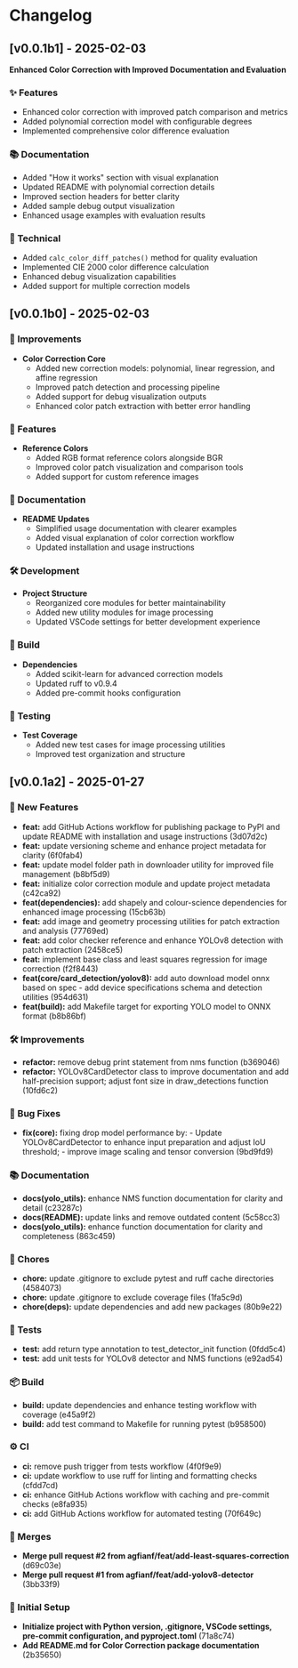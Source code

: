# Changelog

## [v0.0.1b1] - 2025-02-03
**Enhanced Color Correction with Improved Documentation and Evaluation**

### ✨ Features
- Enhanced color correction with improved patch comparison and metrics
- Added polynomial correction model with configurable degrees
- Implemented comprehensive color difference evaluation

### 📚 Documentation
- Added "How it works" section with visual explanation
- Updated README with polynomial correction details
- Improved section headers for better clarity
- Added sample debug output visualization
- Enhanced usage examples with evaluation results

### 🔧 Technical
- Added `calc_color_diff_patches()` method for quality evaluation
- Implemented CIE 2000 color difference calculation
- Enhanced debug visualization capabilities
- Added support for multiple correction models


## [v0.0.1b0] - 2025-02-03

### 🔧 Improvements
- **Color Correction Core**
  - Added new correction models: polynomial, linear regression, and affine regression
  - Improved patch detection and processing pipeline
  - Added support for debug visualization outputs
  - Enhanced color patch extraction with better error handling

### 🎨 Features
- **Reference Colors**
  - Added RGB format reference colors alongside BGR
  - Improved color patch visualization and comparison tools
  - Added support for custom reference images

### 📝 Documentation
- **README Updates**
  - Simplified usage documentation with clearer examples
  - Added visual explanation of color correction workflow
  - Updated installation and usage instructions

### 🛠️ Development
- **Project Structure**
  - Reorganized core modules for better maintainability
  - Added new utility modules for image processing
  - Updated VSCode settings for better development experience

### 🔨 Build
- **Dependencies**
  - Added scikit-learn for advanced correction models
  - Updated ruff to v0.9.4
  - Added pre-commit hooks configuration

### 🧪 Testing
- **Test Coverage**
  - Added new test cases for image processing utilities
  - Improved test organization and structure



## [v0.0.1a2] - 2025-01-27

### 🚀 New Features
- **feat:** add GitHub Actions workflow for publishing package to PyPI and update README with installation and usage instructions (3d07d2c)
- **feat:** update versioning scheme and enhance project metadata for clarity (6f0fab4)
- **feat:** update model folder path in downloader utility for improved file management (b8bf5d9)
- **feat:** initialize color correction module and update project metadata (c42ca92)
- **feat(dependencies):** add shapely and colour-science dependencies for enhanced image processing (15cb63b)
- **feat:** add image and geometry processing utilities for patch extraction and analysis (77769ed)
- **feat:** add color checker reference and enhance YOLOv8 detection with patch extraction (2458ce5)
- **feat:** implement base class and least squares regression for image correction (f2f8443)
- **feat(core/card_detection/yolov8):** add auto download model onnx based on spec - add device specifications schema and detection utilities (954d631)
- **feat(build):** add Makefile target for exporting YOLO model to ONNX format (b8b86bf)

### 🛠️ Improvements
- **refactor:** remove debug print statement from nms function (b369046)
- **refactor:** YOLOv8CardDetector class to improve documentation and add half-precision support; adjust font size in draw_detections function (10fd6c2)

### 🐛 Bug Fixes
- **fix(core):** fixing drop model performance by: - Update YOLOv8CardDetector to enhance input preparation and adjust IoU threshold; - improve image scaling and tensor conversion (9bd9fd9)

### 📚 Documentation
- **docs(yolo_utils):** enhance NMS function documentation for clarity and detail (c23287c)
- **docs(README):** update links and remove outdated content (5c58cc3)
- **docs(yolo_utils):** enhance function documentation for clarity and completeness (863c459)

### 🧹 Chores
- **chore:** update .gitignore to exclude pytest and ruff cache directories (4584073)
- **chore:** update .gitignore to exclude coverage files (1fa5c9d)
- **chore(deps):** update dependencies and add new packages (80b9e22)

### 🧪 Tests
- **test:** add return type annotation to test_detector_init function (0fdd5c4)
- **test:** add unit tests for YOLOv8 detector and NMS functions (e92ad54)

### 📦 Build
- **build:** update dependencies and enhance testing workflow with coverage (e45a9f2)
- **build:** add test command to Makefile for running pytest (b958500)

### ⚙️ CI
- **ci:** remove push trigger from tests workflow (4f0f9e9)
- **ci:** update workflow to use ruff for linting and formatting checks (cfdd7cd)
- **ci:** enhance GitHub Actions workflow with caching and pre-commit checks (e8fa935)
- **ci:** add GitHub Actions workflow for automated testing (70f649c)

### 🔄 Merges
- **Merge pull request #2 from agfianf/feat/add-least-squares-correction** (d69c03e)
- **Merge pull request #1 from agfianf/feat/add-yolov8-detector** (3bb33f9)

### 📝 Initial Setup
- **Initialize project with Python version, .gitignore, VSCode settings, pre-commit configuration, and pyproject.toml** (71a8c74)
- **Add README.md for Color Correction package documentation** (2b35650)
